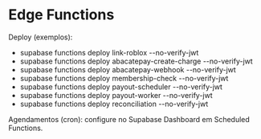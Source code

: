 # Edge Functions

Deploy (exemplos):

- supabase functions deploy link-roblox --no-verify-jwt
- supabase functions deploy abacatepay-create-charge --no-verify-jwt
- supabase functions deploy abacatepay-webhook --no-verify-jwt
- supabase functions deploy membership-check --no-verify-jwt
- supabase functions deploy payout-scheduler --no-verify-jwt
- supabase functions deploy payout-worker --no-verify-jwt
- supabase functions deploy reconciliation --no-verify-jwt

Agendamentos (cron): configure no Supabase Dashboard em Scheduled Functions.
